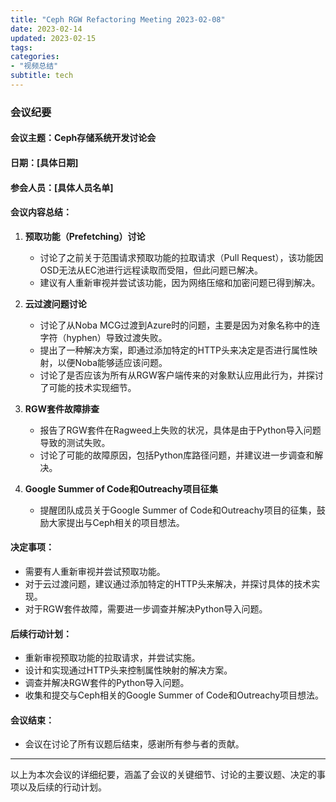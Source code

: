```yaml
---
title: "Ceph RGW Refactoring Meeting 2023-02-08"
date: 2023-02-14
updated: 2023-02-15
tags:
categories:
- "视频总结"
subtitle: tech
---
```



### 会议纪要

#### 会议主题：Ceph存储系统开发讨论会

#### 日期：[具体日期]

#### 参会人员：[具体人员名单]

#### 会议内容总结：

1. **预取功能（Prefetching）讨论**
   - 讨论了之前关于范围请求预取功能的拉取请求（Pull Request），该功能因OSD无法从EC池进行远程读取而受阻，但此问题已解决。
   - 建议有人重新审视并尝试该功能，因为网络压缩和加密问题已得到解决。

2. **云过渡问题讨论**
   - 讨论了从Noba MCG过渡到Azure时的问题，主要是因为对象名称中的连字符（hyphen）导致过渡失败。
   - 提出了一种解决方案，即通过添加特定的HTTP头来决定是否进行属性映射，以便Noba能够适应该问题。
   - 讨论了是否应该为所有从RGW客户端传来的对象默认应用此行为，并探讨了可能的技术实现细节。

3. **RGW套件故障排查**
   - 报告了RGW套件在Ragweed上失败的状况，具体是由于Python导入问题导致的测试失败。
   - 讨论了可能的故障原因，包括Python库路径问题，并建议进一步调查和解决。

4. **Google Summer of Code和Outreachy项目征集**
   - 提醒团队成员关于Google Summer of Code和Outreachy项目的征集，鼓励大家提出与Ceph相关的项目想法。

#### 决定事项：
- 需要有人重新审视并尝试预取功能。
- 对于云过渡问题，建议通过添加特定的HTTP头来解决，并探讨具体的技术实现。
- 对于RGW套件故障，需要进一步调查并解决Python导入问题。

#### 后续行动计划：
- 重新审视预取功能的拉取请求，并尝试实施。
- 设计和实现通过HTTP头来控制属性映射的解决方案。
- 调查并解决RGW套件的Python导入问题。
- 收集和提交与Ceph相关的Google Summer of Code和Outreachy项目想法。

#### 会议结束：
- 会议在讨论了所有议题后结束，感谢所有参与者的贡献。

---

以上为本次会议的详细纪要，涵盖了会议的关键细节、讨论的主要议题、决定的事项以及后续的行动计划。